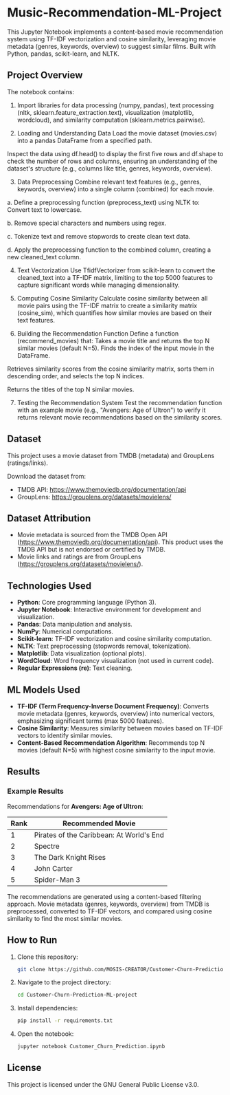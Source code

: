 # Music-Recommendation-ML-Project
This Jupyter Notebook implements a content-based movie recommendation system using TF-IDF vectorization and cosine similarity, leveraging movie metadata (genres, keywords, overview) to suggest similar films. Built with Python, pandas, scikit-learn, and NLTK.


## Project Overview

The notebook contains:

1. Import libraries for data processing (numpy, pandas), text processing (nltk, sklearn.feature_extraction.text), visualization (matplotlib, wordcloud), and similarity computation (sklearn.metrics.pairwise).

1. Loading and Understanding Data
Load the movie dataset (movies.csv) into a pandas DataFrame from a specified path.

Inspect the data using df.head() to display the first five rows and df.shape to check the number of rows and columns, ensuring an understanding of the dataset's structure (e.g., columns like title, genres, keywords, overview).

3. Data Preprocessing
Combine relevant text features (e.g., genres, keywords, overview) into a single column (combined) for each movie.

a. Define a preprocessing function (preprocess_text) using NLTK to:
Convert text to lowercase.

b. Remove special characters and numbers using regex.

c. Tokenize text and remove stopwords to create clean text data.

d. Apply the preprocessing function to the combined column, creating a new cleaned_text column.

4. Text Vectorization
Use TfidfVectorizer from scikit-learn to convert the cleaned_text into a TF-IDF matrix, limiting to the top 5000 features to capture significant words while managing dimensionality.

5. Computing Cosine Similarity
Calculate cosine similarity between all movie pairs using the TF-IDF matrix to create a similarity matrix (cosine_sim), which quantifies how similar movies are based on their text features.

6. Building the Recommendation Function
Define a function (recommend_movies) that:
Takes a movie title and returns the top N similar movies (default N=5).
Finds the index of the input movie in the DataFrame.

Retrieves similarity scores from the cosine similarity matrix, sorts them in descending order, and selects the top N indices.

Returns the titles of the top N similar movies.

7. Testing the Recommendation System
Test the recommendation function with an example movie (e.g., "Avengers: Age of Ultron") to verify it returns relevant movie recommendations based on the similarity scores.

## Dataset

This project uses a movie dataset from TMDB (metadata) and GroupLens (ratings/links). 

Download the dataset from:
- TMDB API: https://www.themoviedb.org/documentation/api
- GroupLens: https://grouplens.org/datasets/movielens/

## Dataset Attribution
- Movie metadata is sourced from the TMDB Open API (https://www.themoviedb.org/documentation/api). This product uses the TMDB API but is not endorsed or certified by TMDB.
- Movie links and ratings are from GroupLens (https://grouplens.org/datasets/movielens/).


## Technologies Used

- **Python**: Core programming language (Python 3).
- **Jupyter Notebook**: Interactive environment for development and visualization.
- **Pandas**: Data manipulation and analysis.
- **NumPy**: Numerical computations.
- **Scikit-learn**: TF-IDF vectorization and cosine similarity computation.
- **NLTK**: Text preprocessing (stopwords removal, tokenization).
- **Matplotlib**: Data visualization (optional plots).
- **WordCloud**: Word frequency visualization (not used in current code).
- **Regular Expressions (re)**: Text cleaning.

## ML Models Used

- **TF-IDF (Term Frequency-Inverse Document Frequency)**: Converts movie metadata (genres, keywords, overview) into numerical vectors, emphasizing significant terms (max 5000 features).
- **Cosine Similarity**: Measures similarity between movies based on TF-IDF vectors to identify similar movies.
- **Content-Based Recommendation Algorithm**: Recommends top N movies (default N=5) with highest cosine similarity to the input movie.

## Results

### Example Results
Recommendations for **Avengers: Age of Ultron**:

| Rank | Recommended Movie                          |
|------|--------------------------------------------|
| 1    | Pirates of the Caribbean: At World's End |
| 2    | Spectre                                   |
| 3    | The Dark Knight Rises                    |
| 4    | John Carter                              |
| 5    | Spider-Man 3                             |


The recommendations are generated using a content-based filtering approach. Movie metadata (genres, keywords, overview) from TMDB is preprocessed, converted to TF-IDF vectors, and compared using cosine similarity to find the most similar movies.

## How to Run

1. Clone this repository:
   ```bash
   git clone https://github.com/MOSIS-CREATOR/Customer-Churn-Prediction-ML-project
   ```
2. Navigate to the project directory:
   ```bash
   cd Customer-Churn-Prediction-ML-project
   ```
3. Install dependencies:
   ```bash
   pip install -r requirements.txt
   ```
4. Open the notebook:
   ```bash
   jupyter notebook Customer_Churn_Prediction.ipynb
   ```

## License

This project is licensed under the GNU General Public License v3.0.
